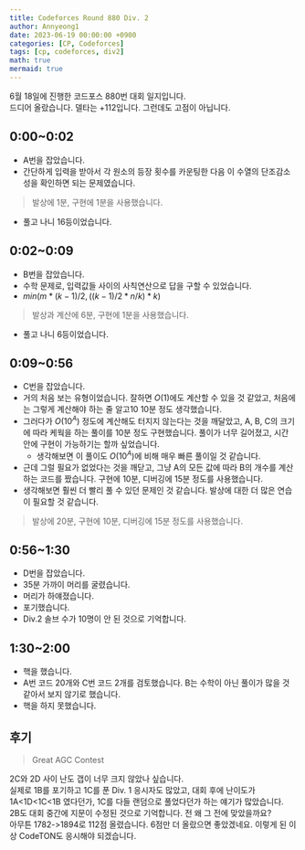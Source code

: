 ```yaml
---
title: Codeforces Round 880 Div. 2
author: Annyeong1
date: 2023-06-19 00:00:00 +0900
categories: [CP, Codeforces]
tags: [cp, codeforces, div2]
math: true
mermaid: true
---
```

6월 18일에 진행한 코드포스 880번 대회 일지입니다.\
드디어 올랐습니다. 델타는 +112입니다. 그런데도 고점이 아닙니다.
## 0:00~0:02
- A번을 잡았습니다. 
- 간단하게 입력을 받아서 각 원소의 등장 횟수를 카운팅한 다음 이 수열의 단조감소성을 확인하면 되는 문제였습니다.
>발상에 1분, 구현에 1분을 사용했습니다.

- 풀고 나니 16등이었습니다.

## 0:02~0:09
- B번을 잡았습니다.
- 수학 문제로, 입력값들 사이의 사칙연산으로 답을 구할 수 있었습니다.
- $min({m*(k-1)/2,((k-1)/2*n/k)*k})$
> 발상과 계산에 6분, 구현에 1분을 사용했습니다.

- 풀고 나니 6등이었습니다.

## 0:09~0:56
- C번을 잡았습니다.
- 거의 처음 보는 유형이었습니다. 잘하면 $O(1)$에도 계산할 수 있을 것 같았고, 처음에는 그렇게 계산해야 하는 줄 알고10 10분 정도 생각했습니다.
- 그러다가 $O(10^A)$ 정도에 계산해도 터지지 않는다는 것을 깨달았고, A, B, C의 크기에 따라 케웍을 하는 풀이를 10분 정도 구현했습니다. 풀이가 너무 길어졌고, 시간 안에 구현이 가능하기는 할까 싶었습니다.
	- 생각해보면 이 풀이도 $O(10^A)$에 비해 매우 빠른 풀이일 것 같습니다.
- 근데 그럴 필요가 없었다는 것을 깨닫고, 그냥 A의 모든 값에 따라 B의 개수를 계산하는 코드를 짰습니다. 구현에 10분, 디버깅에 15분 정도를 사용했습니다.
- 생각해보면 훨씬 더 빨리 풀 수 있던 문제인 것 같습니다. 발상에 대한 더 많은 연습이 필요할 것 같습니다.
> 발상에 20분, 구현에 10분, 디버깅에 15분 정도를 사용했습니다.

## 0:56~1:30
- D번을 잡았습니다.
- 35분 가까이 머리를 굴렸습니다.
- 머리가 하얘졌습니다.
- 포기했습니다.
- Div.2 솔브 수가 10명이 안 된 것으로 기억합니다.

## 1:30~2:00
- 핵을 했습니다.
- A번 코드 20개와 C번 코드 2개를 검토했습니다. B는 수학이 아닌 풀이가 많을 것 같아서 보지 않기로 했습니다.
- 핵을 하지 못했습니다.

## 후기
> Great AGC Contest

2C와 2D 사이 난도 갭이 너무 크지 않았나 싶습니다.\
실제로 1B를 포기하고 1C를 푼 Div. 1 응시자도 많았고, 대회 후에 난이도가 1A<1D<1C<1B 였다던가, 1C를 다들 랜덤으로 풀었다던가 하는 얘기가 많았습니다.\
2B도 대회 중간에 지문이 수정된 것으로 기억합니다. 전 왜 그 전에 맞았을까요?\
아무튼 1782->1894로 112점 올렸습니다. 6점만 더 올랐으면 좋았겠네요. 이렇게 된 이상 CodeTON도 응시해야 되겠습니다.
